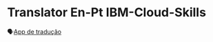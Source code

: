 # Translator En-Pt IBM-Cloud-Skills
:speaking_head:[App de tradução](https://github.com/fabiomfaria/translator-En-Pt-IBM-Cloud-Skills/blob/main/CD220Labs/expressjs/expressTranslator.js)
